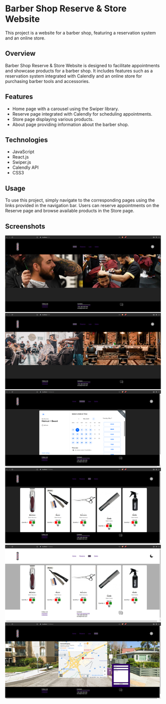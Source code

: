 # Barber Shop Reserve & Store Website

This project is a website for a barber shop, featuring a reservation system and an online store.

## Overview

Barber Shop Reserve & Store Website is designed to facilitate appointments and showcase products for a barber shop. It includes features such as a reservation system integrated with Calendly and an online store for purchasing barber tools and accessories.

## Features

- Home page with a carousel using the Swiper library.
- Reserve page integrated with Calendly for scheduling appointments.
- Store page displaying various products.
- About page providing information about the barber shop.

## Technologies

- JavaScript
- React.js
- Swiper.js
- Calendly API
- CSS3

## Usage

To use this project, simply navigate to the corresponding pages using the links provided in the navigation bar. Users can reserve appointments on the Reserve page and browse available products in the Store page.


## Screenshots

![Screenshot 1](src/assets/print1.png)
![Screenshot 2](src/assets/print2.png)
![Screenshot 3](src/assets/print3.png)
![Screenshot 4](src/assets/print4.png)
![Screenshot 5](src/assets/print5.png)
![Screenshot 6](src/assets/print6.png)
